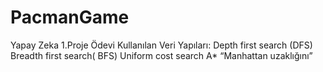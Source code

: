 # PacmanGame
Yapay Zeka 1.Proje Ödevi
Kullanılan Veri Yapıları:
     Depth first search (DFS)
     Breadth first search( BFS)
     Uniform cost search
     A* “Manhattan uzaklığını”
